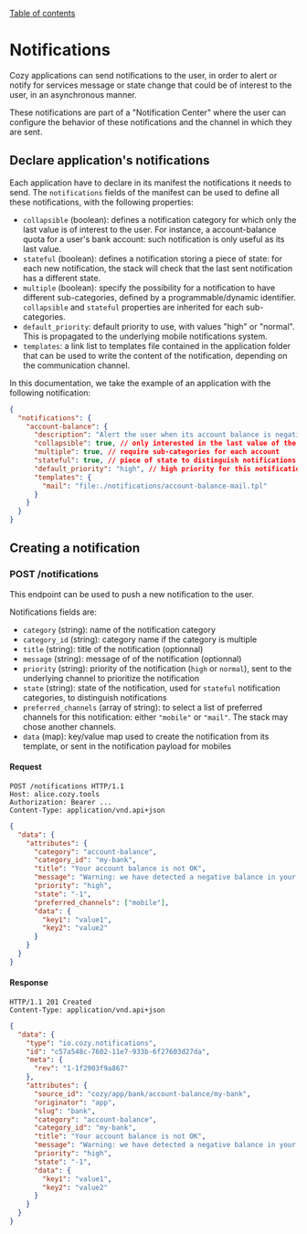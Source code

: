 [Table of contents](README.md#table-of-contents)

# Notifications

Cozy applications can send notifications to the user, in order to alert or
notify for services message or state change that could be of interest to the
user, in an asynchronous manner.

These notifications are part of a "Notification Center" where the user can
configure the behavior of these notifications and the channel in which they
are sent.

## Declare application's notifications

Each application have to declare in its manifest the notifications it needs to
send. The `notifications` fields of the manifest can be used to define all
these notifications, with the following properties:

* `collapsible` (boolean): defines a notification category for which only
  the last value is of interest to the user. For instance, a account-balance
  quota for a user's bank account: such notification is only useful as its
  last value.
* `stateful` (boolean): defines a notification storing a piece of state: for
  each new notification, the stack will check that the last sent
  notification has a different state.
* `multiple` (boolean): specify the possibility for a notification to have
  different sub-categories, defined by a programmable/dynamic identifier.
  `collapsible` and `stateful` properties are inherited for each sub-
  categories.
* `default_priority`: default priority to use, with values "high" or
  "normal". This is propagated to the underlying mobile notifications
  system.
* `templates`: a link list to templates file contained in the application folder that can be used to write the content of the notification, depending on the communication channel.

In this documentation, we take the example of an application with the following notification:

```json
{
  "notifications": {
    "account-balance": {
      "description": "Alert the user when its account balance is negative",
      "collapsible": true, // only interested in the last value of the notification
      "multiple": true, // require sub-categories for each account
      "stateful": true, // piece of state to distinguish notifications
      "default_priority": "high", // high priority for this notification
      "templates": {
        "mail": "file:./notifications/account-balance-mail.tpl"
      }
    }
  }
}
```

## Creating a notification

### POST /notifications

This endpoint can be used to push a new notification to the user.

Notifications fields are:

* `category` (string): name of the notification category
* `category_id` (string): category name if the category is multiple
* `title` (string): title of the notification (optionnal)
* `message` (string): message of of the notification (optionnal)
* `priority` (string): priority of the notification (`high` or `normal`),
  sent to the underlying channel to prioritize the notification
* `state` (string): state of the notification, used for `stateful`
  notification categories, to distinguish notifications
* `preferred_channels` (array of string): to select a list of preferred
  channels for this notification: either `"mobile"` or `"mail"`. The stack
  may chose another channels.
* `data` (map): key/value map used to create the notification from its
  template, or sent in the notification payload for mobiles

#### Request

```http
POST /notifications HTTP/1.1
Host: alice.cozy.tools
Authorization: Bearer ...
Content-Type: application/vnd.api+json
```

```json
{
  "data": {
    "attributes": {
      "category": "account-balance",
      "category_id": "my-bank",
      "title": "Your account balance is not OK",
      "message": "Warning: we have detected a negative balance in your my-bank",
      "priority": "high",
      "state": "-1",
      "preferred_channels": ["mobile"],
      "data": {
        "key1": "value1",
        "key2": "value2"
      }
    }
  }
}
```

#### Response

```http
HTTP/1.1 201 Created
Content-Type: application/vnd.api+json
```

```json
{
  "data": {
    "type": "io.cozy.notifications",
    "id": "c57a548c-7602-11e7-933b-6f27603d27da",
    "meta": {
      "rev": "1-1f2903f9a867"
    },
    "attributes": {
      "source_id": "cozy/app/bank/account-balance/my-bank",
      "originator": "app",
      "slug": "bank",
      "category": "account-balance",
      "category_id": "my-bank",
      "title": "Your account balance is not OK",
      "message": "Warning: we have detected a negative balance in your my-bank",
      "priority": "high",
      "state": "-1",
      "data": {
        "key1": "value1",
        "key2": "value2"
      }
    }
  }
}
```

